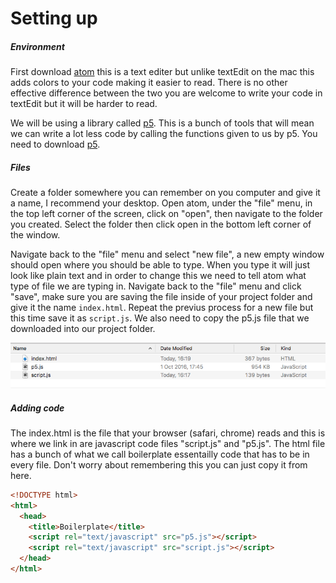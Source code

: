 # Setting up

##### Environment
First download [atom](https://atom.io) this is a text editer but unlike textEdit on the mac this adds colors to your code making it easier to read. There is no other effective difference between the two you are welcome to write your code in textEdit but it will be harder to read.

We will be using a library called [p5](http://p5js.org). This is a bunch of tools that will mean we can write a lot less code by calling the functions given to us by p5. You need to download [p5](https://github.com/processing/p5.js/releases/download/0.5.4/p5.js).


##### Files
Create a folder somewhere you can remember on you computer and give it a name, I recommend your desktop. Open atom, under the "file" menu, in the top left corner of the screen, click on "open", then navigate to the folder you created. Select the folder then click open in the bottom left corner of the window.

Navigate back to the "file" menu and select "new file", a new empty window should open where you should be able to type. When you type it will just look like plain text and in order to change this we need to tell atom what type of file we are typing in. Navigate back to the "file" menu and click "save", make sure you are saving the file inside of your project folder and give it the name ```index.html```. Repeat the previus process for a new file but this time save it as ```script.js```. We also need to copy the p5.js file that we downloaded into our project folder.

![alt tag](../assets/setup-files.png)

##### Adding code
The index.html is the file that your browser (safari, chrome) reads and this is where we link in are javascript code files "script.js" and "p5.js". The html file has a bunch of what we call boilerplate essentailly code that has to be in every file. Don't worry about remembering this you can just copy it from here.
```html
<!DOCTYPE html>
<html>
  <head>
    <title>Boilerplate</title>
    <script rel="text/javascript" src="p5.js"></script>
    <script rel="text/javascript" src="script.js"></script>
  </head>
</html>

```
